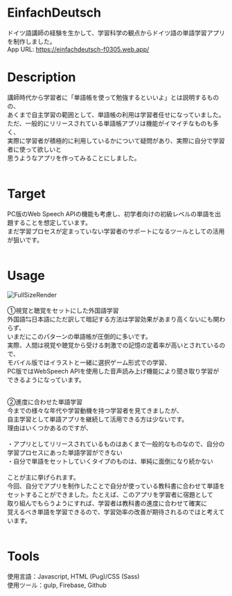 # EinfachDeutsch
ドイツ語講師の経験を生かして、学習科学の観点からドイツ語の単語学習アプリを制作しました。<br>
App URL: https://einfachdeutsch-f0305.web.app/

# Description
講師時代から学習者に「単語帳を使って勉強するといいよ」とは説明するものの、<br>
あくまで自主学習の範囲として、単語帳の利用は学習者任せになっていました。<br>
ただ、一般的にリリースされている単語帳アプリは機能がイマイチなものも多く、<br>
実際に学習者が積極的に利用しているかについて疑問があり、実際に自分で学習者に使って欲しいと<br>
思うようなアプリを作ってみることにしました。<br><br>

# Target
PC版のWeb Speech APIの機能も考慮し、初学者向けの初級レベルの単語を出題することを想定しています。<br>
まだ学習プロセスが定まっていない学習者のサポートになるツールとしての活用が狙いです。<br><br>

# Usage
![FullSizeRender](https://user-images.githubusercontent.com/65016438/103449871-b0aeb100-4cf1-11eb-8c35-64017c5fb551.gif)<br><br>
①視覚と聴覚をセットにした外国語学習<br>
外国語⇆日本語にただ訳して暗記する方法は学習効果があまり高くないにも関わらず、<br>
いまだにこのパターンの単語帳が圧倒的に多いです。<br>
実際、人間は視覚や聴覚から受ける刺激での記憶の定着率が高いとされているので、<br>
モバイル版ではイラストと一緒に選択ゲーム形式での学習、<br>
PC版ではWebSpeech APIを使用した音声読み上げ機能により聞き取り学習が<br>
できるようになっています。<br><br>

②進度に合わせた単語学習<br>
今までの様々な年代や学習動機を持つ学習者を見てきましたが、<br>
自主学習として単語アプリを継続して活用できる方は少ないです。<br>
理由はいくつかあるのですが、<br><br>
・アプリとしてリリースされているものはあくまで一般的なものなので、自分の学習プロセスにあった単語学習ができない<br>
・自分で単語をセットしていくタイプのものは、単純に面倒になり続かない<br><br>
ことが主に挙げられます。<br>
今回、自分でアプリを制作したことで自分が使っている教科書に合わせて単語を<br>
セットすることができました。たとえば、このアプリを学習者に宿題として<br>
取り組んでもらうようにすれば、学習者は教科書の進度に合わせて確実に<br>
覚えるべき単語を学習できるので、学習効率の改善が期待されるのではと考えています。<br><br>

# Tools
使用言語：Javascript, HTML (Pug)/CSS (Sass)<br>
使用ツール：gulp, Firebase, Github<br>
